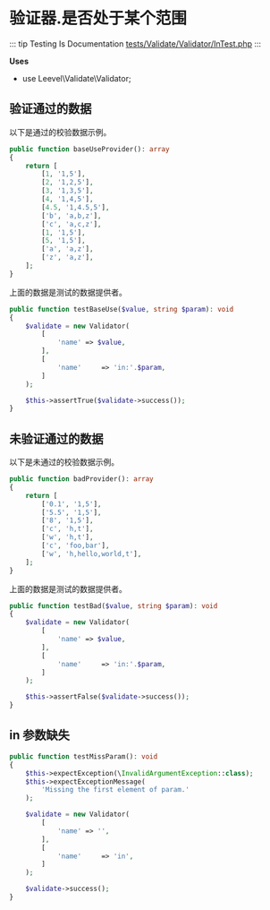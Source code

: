 # 验证器.是否处于某个范围

::: tip Testing Is Documentation
[tests/Validate/Validator/InTest.php](https://github.com/hunzhiwange/framework/blob/master/tests/Validate/Validator/InTest.php)
:::
    
**Uses**

 * use Leevel\Validate\Validator;

## 验证通过的数据

以下是通过的校验数据示例。

``` php
public function baseUseProvider(): array
{
    return [
        [1, '1,5'],
        [2, '1,2,5'],
        [3, '1,3,5'],
        [4, '1,4,5'],
        [4.5, '1,4.5,5'],
        ['b', 'a,b,z'],
        ['c', 'a,c,z'],
        [1, '1,5'],
        [5, '1,5'],
        ['a', 'a,z'],
        ['z', 'a,z'],
    ];
}
```

上面的数据是测试的数据提供者。


``` php
public function testBaseUse($value, string $param): void
{
    $validate = new Validator(
        [
            'name' => $value,
        ],
        [
            'name'     => 'in:'.$param,
        ]
    );

    $this->assertTrue($validate->success());
}
```
    
## 未验证通过的数据

以下是未通过的校验数据示例。

``` php
public function badProvider(): array
{
    return [
        ['0.1', '1,5'],
        ['5.5', '1,5'],
        ['8', '1,5'],
        ['c', 'h,t'],
        ['w', 'h,t'],
        ['c', 'foo,bar'],
        ['w', 'h,hello,world,t'],
    ];
}
```

上面的数据是测试的数据提供者。


``` php
public function testBad($value, string $param): void
{
    $validate = new Validator(
        [
            'name' => $value,
        ],
        [
            'name'     => 'in:'.$param,
        ]
    );

    $this->assertFalse($validate->success());
}
```
    
## in 参数缺失

``` php
public function testMissParam(): void
{
    $this->expectException(\InvalidArgumentException::class);
    $this->expectExceptionMessage(
        'Missing the first element of param.'
    );

    $validate = new Validator(
        [
            'name' => '',
        ],
        [
            'name'     => 'in',
        ]
    );

    $validate->success();
}
```